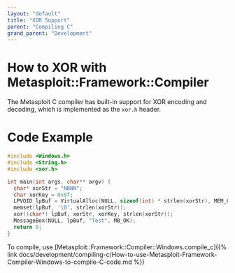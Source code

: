 ```yaml
---
layout: "default"
title: "XOR Support"
parent: "Compiling C"
grand_parent: "Development"
---
```


# How to XOR with Metasploit::Framework::Compiler

The Metasploit C compiler has built-in support for XOR encoding and decoding, which is implemented as the `xor.h` header.

# Code Example

```c
#include <Windows.h>
#include <String.h>
#include <xor.h>

int main(int args, char** argv) {
  char* xorStr = "NNNN";
  char xorKey = 0x0f;
  LPVOID lpBuf = VirtualAlloc(NULL, sizeof(int) * strlen(xorStr), MEM_COMMIT, PAGE_EXECUTE_READWRITE);
  memset(lpBuf, '\0', strlen(xorStr));
  xor((char*) lpBuf, xorStr, xorKey, strlen(xorStr));
  MessageBox(NULL, lpBuf, "Test", MB_OK);
  return 0;
}
```

To compile, use [Metasploit::Framework::Compiler::Windows.compile_c]({% link docs/development/compiling-c/How-to-use-Metasploit-Framework-Compiler-Windows-to-compile-C-code.md %})